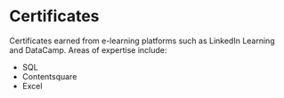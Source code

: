 # Certificates

Certificates earned from e-learning platforms such as LinkedIn Learning and DataCamp. Areas of expertise include:

- SQL
- Contentsquare
- Excel
